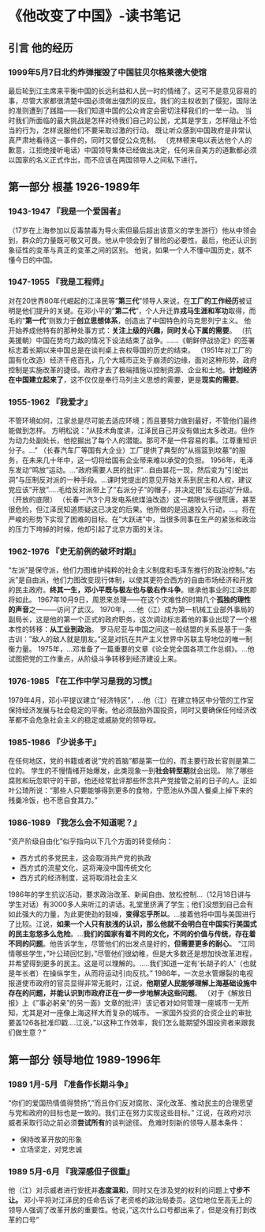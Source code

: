 # 《他改变了中国》-读书笔记

## 引言 他的经历
### 1999年5月7日北约炸弹摧毁了中国驻贝尔格莱德大使馆
最后轮到江主席来平衡中国的长远利益和人民一时的情绪了。这可不是意见容易的事，尽管大家都很清楚中国必须做出强烈的反应。我们的主权收到了侵犯，国际法的准则遭到了践踏——我们知道中国的公众肯定会密切注释我们的一举一动。
当时我们所面临的最大挑战是怎样对待我们自己的公民，尤其是学生，怎样阻止不恰当的行为，怎样说服他们不要采取过激的行动。
既让听众感到中国政府是非常认真严肃地看待这一事件的，同时又督促公众克制。
（克林顿来电以表达他个人的歉意，江拒绝接听电话）中国领导集体已经做出决定，任何来自美方的道歉都必须以国家的名义正式作出，而不应该在两国领导人之间私下进行。

## 第一部分 根基 1926-1989年
### 1943-1947 『我是一个爱国者』
（17岁在上海参加以反毒禁毒为导火索但最后超出该意义的学生游行）他从中领会到，群众的力量既可敬又可畏。他从中领会到了冒险的必要性。最后，他还认识到象征性的变革与真正的变革之间的区别。
他说，如果一个人不懂中国历史，就不懂今日的中国。

### 1947-1955 『我是工程师』
对在20世界80年代崛起的江泽民等”**第三代**”领导人来说，在**工厂的工作经历**被证明是他们提升的关键。在邓小平的”**第二代**”，个人升迁靠**戎马生涯和军功**取得，而毛的”**第一代**”则致力于**创立思想体系**，创造出了中国特色的马克思列宁主义。
他开始养成他特有的那种处事方式：**关注上级的兴趣，同时关心下属的需要**。
（抗美援朝）中国在势均力敌的情况下设法结束了战争。......《朝鲜停战协定》的签署标志着长期以来中国总是在谈判桌上丧权辱国的历史的结束。
（1951年对工厂的国有化改造）经济千疮百孔，几个大城市正处于崩溃的边缘，面对这种形势，政府控制是实施改革的捷径。政府才去了极端措施以控制资源、企业和土地。**计划经济在中国建立起来了**，这不仅仅是奉行马列主义思想的需要，更是**现实的需要**。
### 1955-1962 『我爱才』
不管环境如何，江家总是尽可能去适应环境；而且要努力做到最好，不管他们最终能做到怎样。
方明松说：”从技术角度讲，江泽民自己并没有做出太多改进。但作为动力处副处长，他挖掘出了每个人的潜能。那可不是一件容易的事。江尊重知识分子。…”
（长春汽车厂等国有大企业）工厂提供了典型的”从摇篮到坟墓”的服务，在未来几十年中，这一切将给国有企业带来难以承受的负担。
1956年，毛泽东发动”鸣放”运动。…”政府需要人民的批评”…自由昙花一现，然后变为”引蛇出洞”与压制反对派的一种手段。…课时党提出的意见开始关系到民主和人权，建议党应该”开放”.....毛给反对派带上了”右派分子”的帽子，并决定把”反右运动”升级。（开放的底限）
（长春一汽3个月发电系统煤油改造）这一期限似乎很荒唐，甚至很危险，但江泽民知道质疑这已决定的后果。他所做的是迅速投入行动，…。将在严峻的形势下实现了困难的目标。在”大跃进”中，当很多同事在生产的紧张和政治的压力下垮掉的时候，他却引起了北京方面的关注。
### 1962-1976 『史无前例的破坏时期』
“左派”是保守派，他们力图维护纯粹的社会主义制度和毛泽东推行的政治控制。”右派”是自由派，他们力图改变现行体制，以使其更符合西方的自由市场经济和开放的民主政府。**终其一生，邓小平既与极左也与极右作斗争**。继承他事业的江泽民即将如此。
1967年10月9日，周恩来总理——在这个灾难性的时期几个**孤独的理性的声音**之一——访问了武汉。
1970年，….他（江）成为第一机械工业部外事局的副局长，这是他的第一个正式的政府职务，这次调动标志着他的事业出现了一个根本性的转移：**从工业到政治**。
罗马尼亚与中国之间这一般结盟的关系是基于一条古训：”敌人的敌人就是朋友。”这是对抗在共产主义世界中苏联主导地位的唯一制衡力量。
1975年，…邓准备了一篇重要的文章《论全党全国各项工作总纲》。…他试图把党的工作重点，从阶级斗争转移到经济建设上来。
### 1976-1985 『在工作中学习是我的习惯』
1979年4月，邓小平提议建立”经济特区”，…他（江）在建立特区中分管的工作室保持经济发展与社会稳定的平衡。他必须鼓励外国投资，同时又要确保任何经济改革都不会危急社会主义的稳定或威胁党的领导权。
### 1985-1986 『少说多干』
在任何地区，党的书籍或者说”党的首脑”都是第一位的，而主要行政长官则是第二位的。
学生的不慢情绪开始爆发，此类现象一到**社会转型期**就会出现。
除了哪些腐败和玩忽职守的干部，他还经常批评那些怀念共产党接管之前的日子的人。正如叶公琦所说：”那些人只要能够得到更多的食物，宁愿池从外国人餐桌上掉下来的残羹冷饭，也不愿自食其力。”
### 1986-1989 『我怎么会不知道呢？』
“资产阶级自由化”似乎指向以下几个方面的转变倾向：
- 西方式的多党民主，这会取消共产党的执政
- 西方式的流星文化，这将淹没中国传统文化
- 西方式的经济制度，这将取消社会主义

1986年的学生抗议活动，要求政治改革、新闻自由、放松控制…（12月18日讲与学生对话）有3000多人来听江的讲话。礼堂里挤满了学生；他们没想到自己会有如此强大的力量，为此更使劲的鼓噪，**变得忘乎所以**。…接着他将中国与美国进行了比较。江说，**如果一个人只有肤浅的认识，那么他就不会明白在中国实行美国式的民主忽悠多么危险**。…**我们的国家有着不同的文化，不同的价值与传统，存在着不同的问题**。他告诉学生，尽管他们的出发点是好的，**但需要更多的耐心**。
“江同情哪些学生，”叶公琦回忆到，”尽管他们很幼稚，但是大多数还是想加快改革进程，并希望得到更多的民主。这是可以理解的。…..我们知道一定有’长胡子的人’（也就是年长者）在操纵学生，从而将运动引向反抗。”
1986年，一次总水管爆裂的电视报道使市政府的官员显得非常无能时，江说，**他期望人民能够理解上海基础设施中存在的问题，并能认识到市政府正在一步一步地解决这些问题**。
（对于《解放日报》上《”事必躬亲”的另一面》文章的批评）该记者对如何管理一座城市一无所知，尤其是对一座像上海这样大而复杂的城市。
一家国外投资的合资企业的审批要盖126各批准印戳....江说，”以这种工作效率，我们怎么能期望外国投资者来跟我们做生意？”

## 第一部分 领导地位 1989-1996年
### 1989 1月-5月 『准备作长期斗争』
“你们的爱国热情值得赞扬”,”而且你们反对腐败、深化改革、推动民主的合理愿望与党和政府的目标也是一致的。我们正在努力实现这些目标。”
江说，在政府对示威者采取行动之前必须**尝试所有**的谈判途径。
危难时刻新的领导人基本条件：
- 保持改革开放的形象
- 立场坚定，对党忠诚

### 1989 5月-6月 『我深感但子很重』
他（江）对示威者进行安抚并**态度温和**，同时又在涉及党的权利的问题上**寸步不让。**
邓小平将对江泽民的任命告诉了老资格的政治局委员。这位地位至高无上的领导人强调了改革开放的重要性。他说，”这次什么口号都出来了，但是没有打到改革的口号”